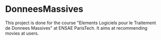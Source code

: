 # DonneesMassives
This project is done for the course "Elements Logiciels pour le Traitement de Donnees Massives" at ENSAE ParisTech. It aims at recommending movies at users.
